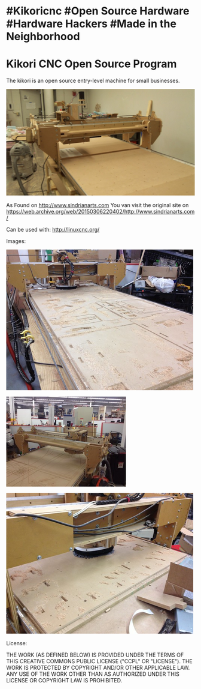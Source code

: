 # #Kikoricnc #Open Source Hardware #Hardware Hackers #Made in the Neighborhood

# Kikori CNC Open Source Program
The kikori is an open source entry-level machine for small businesses.

![Kikori CNC](https://raw.githubusercontent.com/NicoNieuwenhuis/Kikoricnc/main/kikori%20img/d230969f01224ac890a173940493015e_original.jpg)


As Found on http://www.sindrianarts.com
You van visit the original site on https://web.archive.org/web/20150306220402/http://www.sindrianarts.com/

Can be used with:
http://linuxcnc.org/


Images:

![Kikori CNC1](https://raw.githubusercontent.com/NicoNieuwenhuis/Kikoricnc/main/kikori%20img/8462901929_88dae5f8f3.jpg)

![Kikori CNC2](https://raw.githubusercontent.com/NicoNieuwenhuis/Kikoricnc/main/kikori%20img/6797242019_4d58eb33b4_n.jpg)

![Kikori CNC3](https://raw.githubusercontent.com/NicoNieuwenhuis/Kikoricnc/main/kikori%20img/8464004728_330818683c.jpg)



License:

THE WORK (AS DEFINED BELOW) IS PROVIDED UNDER THE TERMS OF THIS CREATIVE COMMONS PUBLIC LICENSE ("CCPL" OR "LICENSE"). THE WORK IS PROTECTED BY COPYRIGHT AND/OR OTHER APPLICABLE LAW. ANY USE OF THE WORK OTHER THAN AS AUTHORIZED UNDER THIS LICENSE OR COPYRIGHT LAW IS PROHIBITED.
